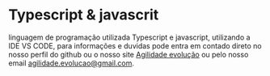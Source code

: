 # Typescript & javascrit
linguagem de programação utilizada Typescript e javascript, utilizando a IDE VS CODE, para informações e duvidas pode entra em contado 
direto no nosso perfil do github ou o nosso site <a href="https://agilidadeevolucao.000webhostapp.com/">Agilidade evolução</a> ou pelo nosso email agilidade.evolucao@gmail.com.
